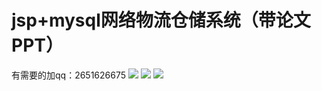 # jsp+mysql网络物流仓储系统（带论文PPT）
有需要的加qq：2651626675
<img src="https://img-blog.csdnimg.cn/20210108141820414.png?x-oss-process=image/watermark,type_ZmFuZ3poZW5naGVpdGk,shadow_10,text_aHR0cHM6Ly9ibG9nLmNzZG4ubmV0L2ExMzY4OTAyODYwMg==,size_16,color_FFFFFF,t_70">
<img src="https://img-blog.csdnimg.cn/20210108141820474.png?x-oss-process=image/watermark,type_ZmFuZ3poZW5naGVpdGk,shadow_10,text_aHR0cHM6Ly9ibG9nLmNzZG4ubmV0L2ExMzY4OTAyODYwMg==,size_16,color_FFFFFF,t_70">
<img src="https://img-blog.csdnimg.cn/20210108141820414.png?x-oss-process=image/watermark,type_ZmFuZ3poZW5naGVpdGk,shadow_10,text_aHR0cHM6Ly9ibG9nLmNzZG4ubmV0L2ExMzY4OTAyODYwMg==,size_16,color_FFFFFF,t_70">
